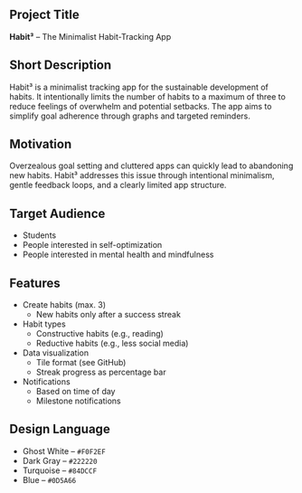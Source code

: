 ## Project Title

**Habit³** – The Minimalist Habit-Tracking App

## Short Description

Habit³ is a minimalist tracking app for the sustainable development of habits. It intentionally limits the number of habits to a maximum of three to reduce feelings of overwhelm and potential setbacks. The app aims to simplify goal adherence through graphs and targeted reminders.

## Motivation

Overzealous goal setting and cluttered apps can quickly lead to abandoning new habits. Habit³ addresses this issue through intentional minimalism, gentle feedback loops, and a clearly limited app structure.

## Target Audience

- Students  
- People interested in self-optimization  
- People interested in mental health and mindfulness

## Features

- Create habits (max. 3)  
  - New habits only after a success streak  
- Habit types  
  - Constructive habits (e.g., reading)  
  - Reductive habits (e.g., less social media)  
- Data visualization  
  - Tile format (see GitHub)  
  - Streak progress as percentage bar  
- Notifications  
  - Based on time of day  
  - Milestone notifications

## Design Language

- Ghost White – `#F0F2EF`  
- Dark Gray – `#222220`  
- Turquoise – `#84DCCF`  
- Blue – `#0D5A66`



